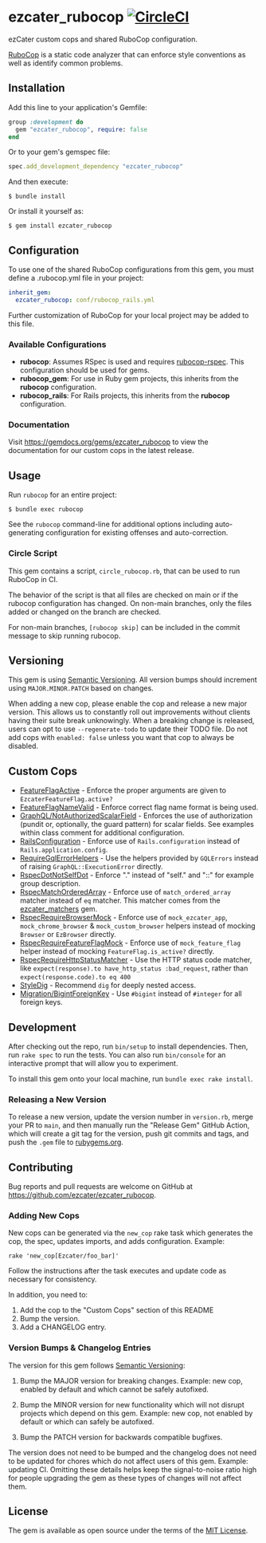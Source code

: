 # ezcater_rubocop [![CircleCI](https://circleci.com/gh/ezcater/ezcater_rubocop/tree/main.svg?style=svg)](https://circleci.com/gh/ezcater/ezcater_rubocop/tree/main)

ezCater custom cops and shared RuboCop configuration.

[RuboCop](https://github.com/bbatsov/rubocop) is a static code analyzer that
can enforce style conventions as well as identify common problems.

## Installation

Add this line to your application's Gemfile:

```ruby
group :development do
  gem "ezcater_rubocop", require: false
end
```

Or to your gem's gemspec file:

```ruby
spec.add_development_dependency "ezcater_rubocop"
```

And then execute:

    $ bundle install

Or install it yourself as:

    $ gem install ezcater_rubocop

## Configuration

To use one of the shared RuboCop configurations from this gem, you must define a
.rubocop.yml file in your project:

```yaml
inherit_gem:
  ezcater_rubocop: conf/rubocop_rails.yml
```

Further customization of RuboCop for your local project may be added to this file.

### Available Configurations

- **rubocop**: Assumes RSpec is used and requires [rubocop-rspec](https://github.com/backus/rubocop-rspec).
  This configuration should be used for gems.
- **rubocop_gem**: For use in Ruby gem projects, this inherits from the **rubocop** configuration.
- **rubocop_rails**: For Rails projects, this inherits from the **rubocop** configuration.

### Documentation

Visit https://gemdocs.org/gems/ezcater_rubocop to view the documentation for our custom cops in the latest release.

## Usage

Run `rubocop` for an entire project:

    $ bundle exec rubocop

See the `rubocop` command-line for additional options including auto-generating
configuration for existing offenses and auto-correction.

### Circle Script

This gem contains a script, `circle_rubocop.rb`, that can be used to run RuboCop in CI.

The behavior of the script is that all files are checked on main or if the rubocop
configuration has changed. On non-main branches, only the files added or changed on
the branch are checked.

For non-main branches, `[rubocop skip]` can be included in the commit message to skip
running rubocop.

## Versioning

This gem is using [Semantic Versioning](https://semver.org/). All version bumps should increment using `MAJOR.MINOR.PATCH` based on changes.

When adding a new cop, please enable the cop and release a new major version. This allows us to
constantly roll out improvements without clients having their suite break unknowingly. When a
breaking change is released, users can opt to use `--regenerate-todo` to update their TODO file. Do
not add cops with `enabled: false` unless you want that cop to always be disabled.

## Custom Cops

* [FeatureFlagActive](https://github.com/ezcater/ezcater_rubocop/blob/main/lib/rubocop/cop/ezcater/feature_flag_active.rb) - Enforce the proper arguments are given to `EzcaterFeatureFlag.active?`
* [FeatureFlagNameValid](https://github.com/ezcater/ezcater_rubocop/blob/main/lib/rubocop/cop/ezcater/feature_flag_name_valid.rb) - Enforce correct flag name format is being used.
* [GraphQL/NotAuthorizedScalarField] - Enforces the use of
  authorization (pundit or, optionally, the guard pattern) for scalar
  fields. See examples within class comment for additional configuration.
* [RailsConfiguration](https://github.com/ezcater/ezcater_rubocop/blob/main/lib/rubocop/cop/ezcater/rails_configuration.rb) - Enforce use of `Rails.configuration` instead of `Rails.application.config`.
* [RequireGqlErrorHelpers](https://github.com/ezcater/ezcater_rubocop/blob/main/lib/rubocop/cop/ezcater/require_gql_error_helpers.rb) - Use the helpers provided by `GQLErrors` instead of raising `GraphQL::ExecutionError` directly.
* [RspecDotNotSelfDot](https://github.com/ezcater/ezcater_rubocop/blob/main/lib/rubocop/cop/ezcater/rspec_dot_not_self_dot.rb) - Enforce ".<class method>" instead of "self.<class method>" and "::<class method>" for example group description.
* [RspecMatchOrderedArray](https://github.com/ezcater/ezcater_rubocop/blob/main/lib/rubocop/cop/ezcater/rspec_match_ordered_array.rb) - Enforce use of `match_ordered_array` matcher instead of `eq` matcher. This matcher comes from the [ezcater_matchers](https://github.com/ezcater/ezcater_matchers) gem.
* [RspecRequireBrowserMock](https://github.com/ezcater/ezcater_rubocop/blob/main/lib/rubocop/cop/ezcater/rspec_require_browser_mock.rb) - Enforce use of `mock_ezcater_app`, `mock_chrome_browser` & `mock_custom_browser` helpers instead of mocking `Browser` or `EzBrowser` directly.
* [RspecRequireFeatureFlagMock](https://github.com/ezcater/ezcater_rubocop/blob/main/lib/rubocop/cop/ezcater/rspec_require_feature_flag_mock.rb) - Enforce use of `mock_feature_flag` helper instead of mocking `FeatureFlag.is_active?` directly.
* [RspecRequireHttpStatusMatcher](https://github.com/ezcater/ezcater_rubocop/blob/main/lib/rubocop/cop/ezcater/rspec_require_http_status_matcher.rb) - Use the HTTP status code matcher, like `expect(response).to have_http_status :bad_request`, rather than `expect(response.code).to eq 400`
* [StyleDig](https://github.com/ezcater/ezcater_rubocop/blob/main/lib/rubocop/cop/ezcater/style_dig.rb) - Recommend `dig` for deeply nested access.
* [Migration/BigintForeignKey](https://github.com/ezcater/ezcater_rubocop/blob/main/lib/rubocop/cop/ezcater/migration/bigint_foreign_key.rb) - Use `#bigint` instead of `#integer` for all foreign keys.

[GraphQL/NotAuthorizedScalarField]: https://github.com/ezcater/ezcater_rubocop/blob/main/lib/rubocop/cop/ezcater/graphql/not_authorized_scalar_field.rb

## Development

After checking out the repo, run `bin/setup` to install dependencies. Then, run `rake spec` to run the tests. You can also run `bin/console` for an interactive prompt that will allow you to experiment.

To install this gem onto your local machine, run `bundle exec rake install`.

### Releasing a New Version

To release a new version, update the version number in `version.rb`, merge your PR to `main`, and then manually run the "Release Gem" GitHub Action, which will create a git tag for the version, push git commits and tags, and push the `.gem` file to [rubygems.org](https://rubygems.org).

## Contributing

Bug reports and pull requests are welcome on GitHub at https://github.com/ezcater/ezcater_rubocop.

### Adding New Cops

New cops can be generated via the `new_cop` rake task which generates
the cop, the spec, updates imports, and adds configuration. Example:

``` shell
rake 'new_cop[Ezcater/foo_bar]'
```

Follow the instructions after the task executes and update code as
necessary for consistency.


In addition, you need to:

1. Add the cop to the "Custom Cops" section of this README
2. Bump the version.
3. Add a CHANGELOG entry.


### Version Bumps & Changelog Entries

The version for this gem follows [Semantic Versioning]:

1. Bump the MAJOR version for breaking changes. Example: new cop,
   enabled by default and which cannot be safely autofixed.

2. Bump the MINOR version for new functionality which will not disrupt
   projects which depend on this gem. Example: new cop, not enabled by
   default or which can safely be autofixed.

3. Bump the PATCH version for backwards compatible bugfixes.

[Semantic Versioning]: https://semver.org/

The version does not need to be bumped and the changelog does not need
to be updated for chores which do not affect users of this
gem. Example: updating CI. Omitting these details helps keep the
signal-to-noise ratio high for people upgrading the gem as these types
of changes will not affect them.

## License

The gem is available as open source under the terms of the [MIT License](http://opensource.org/licenses/MIT).
